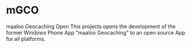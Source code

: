 # mGCO
maaloo Geocaching Open
This projects opens the development of the former Windows Phone App "maaloo Geocaching" to an open source App for all platforms. 
